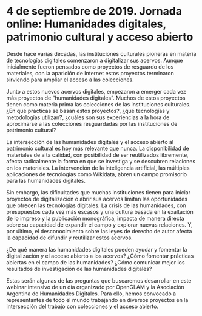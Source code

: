 # 4 de septiembre de 2019. Jornada online: Humanidades digitales, patrimonio cultural y acceso abierto

Desde hace varias décadas, las instituciones culturales pioneras en materia de tecnologías digitales comenzaron a digitalizar sus acervos. Aunque inicialmente fueron pensados como proyectos de resguardo de los materiales, con la aparición de Internet estos proyectos terminaron sirviendo para ampliar el acceso a las colecciones. 

Junto a estos nuevos acervos digitales, empezaron a emerger cada vez más proyectos de “humanidades digitales”. Muchos de estos proyectos tienen como materia prima las colecciones de las instituciones culturales. ¿En qué prácticas se basan estos proyectos?, ¿qué tecnologías y metodologías utilizan?, ¿cuáles son sus experiencias a la hora de aproximarse a las colecciones resguardadas por las instituciones de patrimonio cultural? 

La intersección de las humanidades digitales y el acceso abierto al patrimonio cultural es hoy más relevante que nunca. La disponibilidad de materiales de alta calidad, con posibilidad de ser reutilizados libremente, afecta radicalmente la forma en que se investiga y se descubren relaciones en los materiales. La intervención de la inteligencia artificial, las múltiples aplicaciones de tecnologías como Wikidata, abren un campo promisorio para las humanidades digitales. 

Sin embargo, las dificultades que muchas instituciones tienen para iniciar proyectos de digitalización o abrir sus acervos limitan las oportunidades que ofrecen las tecnologías digitales. La crisis de las humanidades, con presupuestos cada vez más escasos y una cultura basada en la exaltación de lo impreso y la publicación monográfica, impacta de manera directa sobre su capacidad de expandir el campo y explorar nuevas relaciones. Y, por último, el desconocimiento sobre las leyes de derecho de autor afecta la capacidad de difundir y reutilizar estos acervos. 

¿De qué manera las humanidades digitales pueden ayudar y fomentar la digitalización y el acceso abierto a los acervos? ¿Cómo fomentar prácticas abiertas en el campo de las humanidades? ¿Cómo comunicar mejor los resultados de investigación de las humanidades digitales? 

Estas serán algunas de las preguntas que buscaremos desarrollar en este webinar intensivo de un día organizado por OpenGLAM y la Asociación Argentina de Humanidades Digitales. Para ello, hemos convocado a representantes de todo el mundo trabajando en diversos proyectos en la intersección del trabajo con colecciones y el acceso abierto. 
